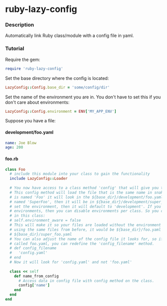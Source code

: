 # ruby-lazy-config

### Description
Automatically link Ruby class/module with a config file in yaml.

### Tutorial
Require the gem:

```ruby
require 'ruby-lazy-config'
```
Set the base directory where the config is located:

```ruby
LazyConfig::Config.base_dir = 'some/config/dir'
```

Set the name of the environment you are in. You don't have to set this if you don't care about environments:
```ruby
LazyConfig::Config.environment = ENV['MY_APP_ENV']
```

Suppose you have a file:
#### development/foo.yaml
```yaml
name: Joe Blow
age: 200
```
#### foo.rb
```ruby
class Foo
  # include this module into your class to gain the functionality
  include LazyConfig::Loader
  
  # You now have access to a class method 'config' that will give you the YAML in hash form.
  # This config method will load the file that is the same name in snake_case. So this class
  # is named 'Foo' it will look in the ${base_dir}/development/foo.yaml. If you have a class
  # named 'SuperFoo', then it will be in ${base_dir}/development/super_foo.yaml. If you don't
  # set the environment, then it will default to 'development'. If you don't care about
  # environments, then you can disable environments per class. So you could do then following
  # in this class:
  # self.environment_aware = false
  # This will make it so your files are loaded without the environment part of the path, so
  # using the same files from before, it would be ${base_dir}/foo.yaml and
  # ${base_dir}/super_foo.yaml
  # You can also adjust the name of the config file it looks for, so if you don't want it
  # called foo.yaml, you can redefine the 'config_filename' method.
  # def config_filename
  #   'config.yaml'
  # end
  # Now it will look for 'config.yaml' and not 'foo.yaml'
  
  class << self
    def name_from_config
      # Access data in config file with config method on the class.
      config['name']
    end
  end
end
